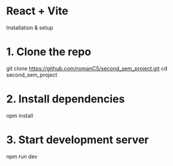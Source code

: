 # React + Vite

Installation & setup 
# 1. Clone the repo
git clone https://github.com/romanC5/second_sem_project.git
cd second_sem_project

# 2. Install dependencies
npm install

# 3. Start development server
npm run dev
